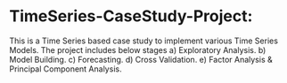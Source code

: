 # TimeSeries-CaseStudy-Project:
This is a Time Series based case study to implement various Time Series Models.
The project includes below stages
a) Exploratory Analysis.
b) Model Building.
c) Forecasting.
d) Cross Validation.
e) Factor Analysis & Principal Component Analysis.
